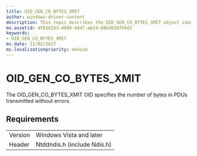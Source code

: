 ```yaml
---
title: OID_GEN_CO_BYTES_XMIT
author: windows-driver-content
description: This topic describes the OID_GEN_CO_BYTES_XMIT object identifier (OID).
ms.assetid: df8182b3-d808-4447-a624-88b40287b0d2
keywords:
- OID_GEN_CO_BYTES_XMIT
ms.date: 11/02/2017
ms.localizationpriority: medium
---
```


# OID_GEN_CO_BYTES_XMIT

The OID_GEN_CO_BYTES_XMIT OID specifies the number of bytes in PDUs transmitted without errors.

## Requirements

| | |
| --- | --- |
| Version | Windows Vista and later |
| Header | Ntddndis.h (include Ndis.h) |

